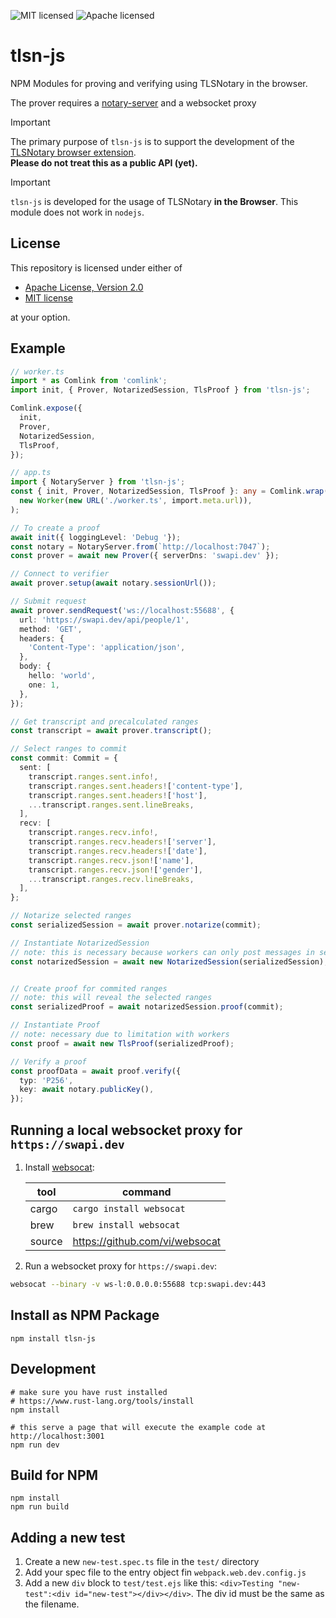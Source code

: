 ![MIT licensed][mit-badge]
![Apache licensed][apache-badge]

[mit-badge]: https://img.shields.io/badge/license-MIT-blue.svg
[apache-badge]: https://img.shields.io/github/license/saltstack/salt

# tlsn-js

NPM Modules for proving and verifying using TLSNotary in the browser.

The prover requires a [notary-server](https://github.com/tlsnotary/notary-server) and a websocket proxy

> [!IMPORTANT]
> The primary purpose of `tlsn-js` is to support the development of the [TLSNotary browser extension](https://github.com/tlsnotary/tlsn-extension/).  
> **Please do not treat this as a public API (yet).**

> [!IMPORTANT]
> `tlsn-js` is developed for the usage of TLSNotary **in the Browser**. This module does not work in `nodejs`.

## License
This repository is licensed under either of

- [Apache License, Version 2.0](http://www.apache.org/licenses/LICENSE-2.0)
- [MIT license](http://opensource.org/licenses/MIT)

at your option.

## Example
```ts
// worker.ts
import * as Comlink from 'comlink';
import init, { Prover, NotarizedSession, TlsProof } from 'tlsn-js';

Comlink.expose({
  init,
  Prover,
  NotarizedSession,
  TlsProof,
});

```
```ts
// app.ts
import { NotaryServer } from 'tlsn-js';
const { init, Prover, NotarizedSession, TlsProof }: any = Comlink.wrap(
  new Worker(new URL('./worker.ts', import.meta.url)),
);

// To create a proof
await init({ loggingLevel: 'Debug '});
const notary = NotaryServer.from(`http://localhost:7047`);
const prover = await new Prover({ serverDns: 'swapi.dev' });

// Connect to verifier
await prover.setup(await notary.sessionUrl());

// Submit request
await prover.sendRequest('ws://localhost:55688', {
  url: 'https://swapi.dev/api/people/1',
  method: 'GET',
  headers: {
    'Content-Type': 'application/json',
  },
  body: {
    hello: 'world',
    one: 1,
  },
});

// Get transcript and precalculated ranges
const transcript = await prover.transcript();

// Select ranges to commit 
const commit: Commit = {
  sent: [
    transcript.ranges.sent.info!,
    transcript.ranges.sent.headers!['content-type'],
    transcript.ranges.sent.headers!['host'],
    ...transcript.ranges.sent.lineBreaks,
  ],
  recv: [
    transcript.ranges.recv.info!,
    transcript.ranges.recv.headers!['server'],
    transcript.ranges.recv.headers!['date'],
    transcript.ranges.recv.json!['name'],
    transcript.ranges.recv.json!['gender'],
    ...transcript.ranges.recv.lineBreaks,
  ],
};

// Notarize selected ranges
const serializedSession = await prover.notarize(commit);

// Instantiate NotarizedSession
// note: this is necessary because workers can only post messages in serializable values
const notarizedSession = await new NotarizedSession(serializedSession);


// Create proof for commited ranges
// note: this will reveal the selected ranges
const serializedProof = await notarizedSession.proof(commit);

// Instantiate Proof
// note: necessary due to limitation with workers
const proof = await new TlsProof(serializedProof);

// Verify a proof
const proofData = await proof.verify({
  typ: 'P256',
  key: await notary.publicKey(),
});
```

## Running a local websocket proxy for `https://swapi.dev`

1. Install [websocat](https://github.com/vi/websocat):

    | tool   | command                        |
    | ------ | ------------------------------ |
    | cargo  | `cargo install websocat`       |
    | brew   | `brew install websocat`        |
    | source | https://github.com/vi/websocat |

2. Run a websocket proxy for `https://swapi.dev`:
```sh
websocat --binary -v ws-l:0.0.0.0:55688 tcp:swapi.dev:443
```

## Install as NPM Package

```
npm install tlsn-js
```

## Development

```
# make sure you have rust installed
# https://www.rust-lang.org/tools/install
npm install

# this serve a page that will execute the example code at http://localhost:3001 
npm run dev
```

## Build for NPM

```
npm install
npm run build
```

## Adding a new test
1. Create a new `new-test.spec.ts` file in the `test/` directory
2. Add your spec file to the entry object fin `webpack.web.dev.config.js`
3. Add a new `div` block to `test/test.ejs` like this: `<div>Testing "new-test":<div id="new-test"></div></div>`. The div id must be the same as the filename.


